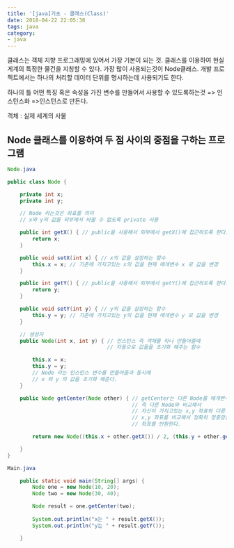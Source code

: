 ```yaml
---
title: '[java]기초 - 클래스(Class)'
date: 2018-04-22 22:05:38
tags: java
category:
- java
---
```


클래스는 객체 지향 프로그래밍에 있어서 가장 기본이 되는 것.
클래스를 이용하여 현실 게계의 특정한 물건을 지칭할 수 있다.
가장 많이 사용되는것이 Node클래스.
개발 프로젝트에서는 하나의 처리할 데이터 단위를 명시하는데 사용되기도 한다.

하나의 틀
어떤 특징 혹은 속성을 가진 변수를 만들어서 사용할 수 있도록하는것 => 인스턴스화 =>인스턴스로 만든다.

객체 : 실제 세계의 사물




## Node 클래스를 이용하여 두 점 사이의 중점을 구하는 프로그램

```java 
Node.java

public class Node {

    private int x;
    private int y;

    // Node 라는것은 좌표를 의미
    // x와 y의 값을 외부에서 바꿀 수 없도록 private 사용

    public int getX() { // public을 사용해서 외부에서 getX()에 접근하도록 한다.
        return x;
    }

    public void setX(int x) { // x의 값을 설정하는 함수
        this.x = x; // 기존에 가지고있는 x의 값을 현재 매개변수 x 로 값을 변경
    }

    public int getY() { // public을 사용해서 외부에서 getY()에 접근하도록 한다.
        return y;
    }

    public void setY(int y) { // y의 값을 설정하는 함수
        this.y = y; // 기존에 가지고있는 y의 값을 현재 매개변수 y 로 값을 변경
    }

    // 생성자
    public Node(int x, int y) { // 인스턴스 즉 객채를 하나 만들어줄때
                                // 자동으로 값들을 초기화 해주는 함수

        this.x = x;
        this.y = y;
        // Node 라는 인스턴스 변수를 만들어줌과 동시에
        // x 와 y 의 값을 초기화 해준다.
    }

    public Node getCenter(Node other) { // getCenter는 다른 Node를 매개변수로 받는다.
                                        // 즉 다른 Node와 비교해서
                                        // 자신이 가지고있는 x,y 좌표와 다른 Node가 가지고있는
                                        // x,y 좌표를 비교해서 정확히 정중앙을 가지는
                                        // 좌표를 반환한다.

        return new Node((this.x + other.getX()) / 2, (this.y + other.getY()) / 2);

    }
}

```


```java 
Main.java

    public static void main(String[] args) {
        Node one = new Node(10, 20);
        Node two = new Node(30, 40);

        Node result = one.getCenter(two);
        
        System.out.println("x는 " + result.getX());
        System.out.println("y는 " + result.getY());

    }

```